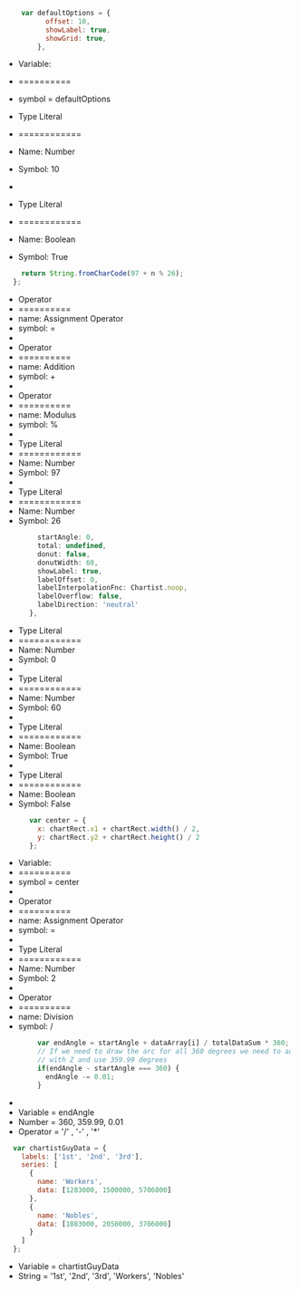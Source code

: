 ```javascript
    var defaultOptions = {
          offset: 10,
          showLabel: true,
          showGrid: true,
        },
```
* Variable:
* ==========
* symbol = defaultOptions

* Type Literal
* ============
* Name: Number
* Symbol: 10
*
* Type Literal
* ============
* Name: Boolean
* Symbol: True


```javascript
    return String.fromCharCode(97 + n % 26);
  };
```
* Operator
* ==========
* name: Assignment Operator
* symbol:  =
*
* Operator
* ==========
* name: Addition
* symbol:  +
*
* Operator
* ==========
* name: Modulus
* symbol:  %
*  
* Type Literal
* ============
* Name: Number
* Symbol: 97
*
* Type Literal
* ============
* Name: Number
* Symbol: 26


```javascript
        startAngle: 0,
        total: undefined,
        donut: false,
        donutWidth: 60,
        showLabel: true,
        labelOffset: 0,
        labelInterpolationFnc: Chartist.noop,
        labelOverflow: false,
        labelDirection: 'neutral'
      },
```

* Type Literal
* ============
* Name: Number
* Symbol: 0
*
* Type Literal
* ============
* Name: Number
* Symbol: 60
*
* Type Literal
* ============
* Name: Boolean
* Symbol: True
*
* Type Literal
* ============
* Name: Boolean
* Symbol: False

```javascript
      var center = {
        x: chartRect.x1 + chartRect.width() / 2,
        y: chartRect.y2 + chartRect.height() / 2
      };
```

* Variable:
* ==========
* symbol = center
*
* Operator
* ==========
* name: Assignment Operator
* symbol:  =
*
* Type Literal
* ============
* Name: Number
* Symbol: 2
*
* Operator
* ==========
* name: Division
* symbol:  /


```javascript
        var endAngle = startAngle + dataArray[i] / totalDataSum * 360;
        // If we need to draw the arc for all 360 degrees we need to add a hack where we close the circle
        // with Z and use 359.99 degrees
        if(endAngle - startAngle === 360) {
          endAngle -= 0.01;
        }
```

*
* Variable = endAngle
* Number = 360, 359.99, 0.01
* Operator = '/' , '-' , '*'

```javascript
  var chartistGuyData = {
    labels: ['1st', '2nd', '3rd'],
    series: [
      {
        name: 'Workers',
        data: [1283000, 1500000, 5706000]
      },
      {
        name: 'Nobles',
        data: [1883000, 2050000, 3706000]
      }
    ]
  };
```
* Variable = chartistGuyData
* String = '1st', '2nd', '3rd', 'Workers', 'Nobles'

